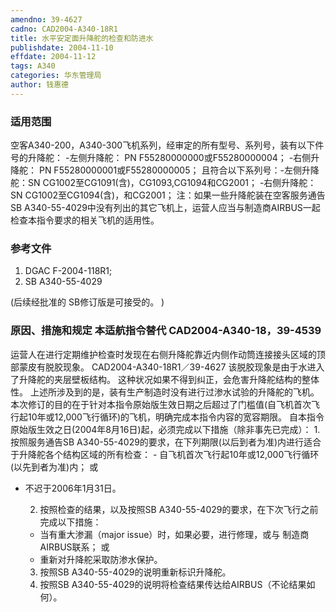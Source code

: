 ```yaml
---
amendno: 39-4627
cadno: CAD2004-A340-18R1
title: 水平安定面升降舵的检查和防进水
publishdate: 2004-11-10
effdate: 2004-11-12
tags: A340
categories: 华东管理局
author: 钱惠德
---
```


### 适用范围 
空客A340-200，A340-300飞机系列，经审定的所有型号、系列号，装有以下件号的升降舵： -左侧升降舵： PN F55280000000或F55280000004； -右侧升降舵： PN F55280000001或F55280000005； 且符合以下系列号：-左侧升降舵：SN CG1002至CG1091(含)，CG1093,CG1094和CG2001； -右侧升降舵： SN CG1002至CG1094(含)，和CG2001； 注：如果一些升降舵装在空客服务通告SB A340-55-4029中没有列出的其它飞机上，运营人应当与制造商AIRBUS一起检查本指令要求的相关飞机的适用性。

### 参考文件
1. DGAC F-2004-118R1; 
2. SB A340-55-4029 

(后续经批准的 SB修订版是可接受的。 )

### 原因、措施和规定 本适航指令替代 CAD2004-A340-18，39-4539
运营人在进行定期维护检查时发现在右侧升降舵靠近内侧作动筒连接接头区域的顶部蒙皮有脱胶现象。 
  CAD2004-A340-18R1／39-4627
  该脱胶现象是由于水进入了升降舵的夹层壁板结构。 这种状况如果不得到纠正，会危害升降舵结构的整体性。
上述所涉及到的是，装有生产制造时没有进行过渗水试验的升降舵的飞机。 
本次修订的目的在于针对本指令原始版生效日期之后超过了门槛值(自飞机首次飞行起10年或12,000飞行循环)的飞机，明确完成本指令内容的宽容期限。 
自本指令原始版生效之日(2004年8月16日)起，必须完成以下措施（除非事先已完成）： 
1.
按照服务通告SB A340-55-4029的要求，在下列期限(以后到者为准)内进行适合于升降舵各个结构区域的所有检查： 
    - 自飞机首次飞行起10年或12,000飞行循环(以先到者为准)内； 或 
- 不迟于2006年1月31日。 

   2. 按照检查的结果，以及按照SB A340-55-4029的要求，在下次飞行之前完成以下措施： 

    - 当有重大渗漏（major issue）时，如果必要，进行修理，或与
制造商AIRBUS联系； 或 
    - 重新对升降舵采取防渗水保护。
   3. 按照SB A340-55-4029的说明重新标识升降舵。 
   4. 按照SB A340-55-4029的说明将检查结果传达给AIRBUS（不论结果如何）。
